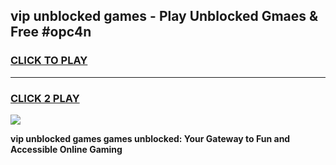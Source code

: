 
## vip unblocked games - Play Unblocked Gmaes & Free #opc4n
<h3>
<a href="https://news.freeplayer.one?title=vip_unblocked_games&ref=24F">CLICK TO PLAY</a></h3>
<hr>

<h3>
<a href="https://news.freeplayer.one?title=vip_unblocked_games&ref=24F">CLICK 2 PLAY</a>
  
</h3>

<a href="https://news.freeplayer.one?title=vip_unblocked_games&ref=24F/"><img src="https://clearcache.store/games.png"></a>


**vip unblocked games games unblocked: Your Gateway to Fun and Accessible Online Gaming**
